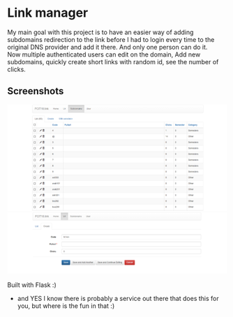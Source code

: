 # Link manager

My main goal with this project is to have an easier way of adding subdomains redirection to the link before I had to login every time to the original DNS provider and add it there. And only one person can do it.  
Now multiple authenticated users can edit on the domain, Add new subdomains, quickly create short links with random id, see the number of clicks.

## Screenshots
![Screenshot](/screenshots/1.png)
![Screenshot](/screenshots/2.png)

Built with Flask :)



- and YES I know there is probably a service out there that does this for you, but where is the fun in that :)
